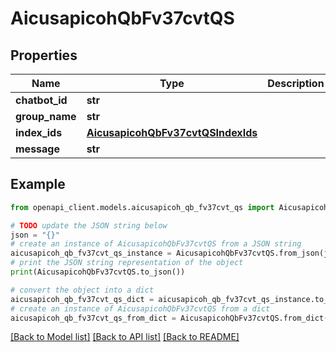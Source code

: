 # AicusapicohQbFv37cvtQS


## Properties

Name | Type | Description | Notes
------------ | ------------- | ------------- | -------------
**chatbot_id** | **str** |  | [optional] 
**group_name** | **str** |  | [optional] 
**index_ids** | [**AicusapicohQbFv37cvtQSIndexIds**](AicusapicohQbFv37cvtQSIndexIds.md) |  | [optional] 
**message** | **str** |  | [optional] 

## Example

```python
from openapi_client.models.aicusapicoh_qb_fv37cvt_qs import AicusapicohQbFv37cvtQS

# TODO update the JSON string below
json = "{}"
# create an instance of AicusapicohQbFv37cvtQS from a JSON string
aicusapicoh_qb_fv37cvt_qs_instance = AicusapicohQbFv37cvtQS.from_json(json)
# print the JSON string representation of the object
print(AicusapicohQbFv37cvtQS.to_json())

# convert the object into a dict
aicusapicoh_qb_fv37cvt_qs_dict = aicusapicoh_qb_fv37cvt_qs_instance.to_dict()
# create an instance of AicusapicohQbFv37cvtQS from a dict
aicusapicoh_qb_fv37cvt_qs_from_dict = AicusapicohQbFv37cvtQS.from_dict(aicusapicoh_qb_fv37cvt_qs_dict)
```
[[Back to Model list]](../README.md#documentation-for-models) [[Back to API list]](../README.md#documentation-for-api-endpoints) [[Back to README]](../README.md)


